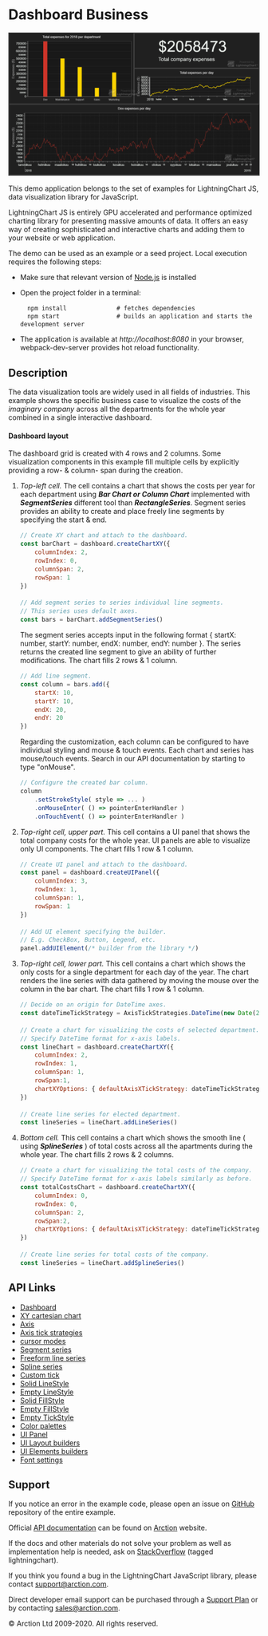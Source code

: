 # Dashboard Business

![Dashboard Business](dashboardBusiness.png)

This demo application belongs to the set of examples for LightningChart JS, data visualization library for JavaScript.

LightningChart JS is entirely GPU accelerated and performance optimized charting library for presenting massive amounts of data. It offers an easy way of creating sophisticated and interactive charts and adding them to your website or web application.

The demo can be used as an example or a seed project. Local execution requires the following steps:

- Make sure that relevant version of [Node.js](https://nodejs.org/en/download/) is installed
- Open the project folder in a terminal:

        npm install              # fetches dependencies
        npm start                # builds an application and starts the development server

- The application is available at *http://localhost:8080* in your browser, webpack-dev-server provides hot reload functionality.


## Description

The data visualization tools are widely used in all fields of industries. This example shows the specific business case to visualize the costs of the *imaginary company* across all the departments for the whole year combined in a single interactive dashboard.

#### Dashboard layout

The dashboard grid is created with 4 rows and 2 columns. Some visualization components in this example fill multiple cells by explicitly providing a row- & column- span during the creation.

1. *Top-left cell.* The cell contains a chart that shows the costs per year for each department using ***Bar Chart or Column Chart*** implemented with ***SegmentSeries*** different tool than ***RectangleSeries***. Segment series provides an ability to create and place freely line segments by specifying the start & end.

    ```javascript
    // Create XY chart and attach to the dashboard.
    const barChart = dashboard.createChartXY({
        columnIndex: 2,
        rowIndex: 0,
        columnSpan: 2,
        rowSpan: 1
    })

    // Add segment series to series individual line segments.
    // This series uses default axes.
    const bars = barChart.addSegmentSeries()
    ```
    The segment series accepts input in the following format { startX: number, startY: number, endX: number, endY: number }. The series returns the created line segment to give an ability of further modifications. The chart fills 2 rows & 1 column.

    ```javascript
    // Add line segment.
    const column = bars.add({
        startX: 10,
        startY: 10,
        endX: 20,
        endY: 20
    })
    ```

    Regarding the customization, each column can be configured to have individual styling and mouse & touch events. Each chart and series has mouse/touch events. Search in our API documentation by starting to type "onMouse".

    ```javascript
    // Configure the created bar column.
    column
        .setStrokeStyle( style => ... )
        .onMouseEnter( () => pointerEnterHandler )
        .onTouchEvent( () => pointerEnterHandler )
    ```

2. *Top-right cell, upper part.* This cell contains a UI panel that shows the total company costs for the whole year. UI panels are able to visualize only UI components. The chart fills 1 row & 1 column.

    ```javascript
    // Create UI panel and attach to the dashboard.
    const panel = dashboard.createUIPanel({
        columnIndex: 3,
        rowIndex: 1,
        columnSpan: 1,
        rowSpan: 1
    })

    // Add UI element specifying the builder.
    // E.g. CheckBox, Button, Legend, etc.
    panel.addUIElement(/* builder from the library */)
    ```

 3. *Top-right cell, lower part.* This cell contains a chart which shows the only costs for a single department for each day of the year. The chart renders the line series with data gathered by moving the mouse over the column in the bar chart. The chart fills 1 row & 1 column.

    ```javascript
    // Decide on an origin for DateTime axes.
    const dateTimeTickStrategy = AxisTickStrategies.DateTime(new Date(2018, 0, 1))

    // Create a chart for visualizing the costs of selected department.
    // Specify DateTime format for x-axis labels.
    const lineChart = dashboard.createChartXY({
        columnIndex: 2, 
        rowIndex: 1, 
        columnSpan: 1, 
        rowSpan:1, 
        chartXYOptions: { defaultAxisXTickStrategy: dateTimeTickStrategy }
    })

    // Create line series for elected department.
    const lineSeries = lineChart.addLineSeries()
    ```

4. *Bottom cell.* This cell contains a chart which shows the smooth line ( using ***SplineSeries*** ) of total costs across all the apartments during the whole year. The chart fills 2 rows & 2 columns.
    ```javascript
    // Create a chart for visualizing the total costs of the company.
    // Specify DateTime format for x-axis labels similarly as before.
    const totalCostsChart = dashboard.createChartXY({
        columnIndex: 0, 
        rowIndex: 0, 
        columnSpan: 2, 
        rowSpan:2, 
        chartXYOptions: { defaultAxisXTickStrategy: dateTimeTickStrategy }
    })

    // Create line series for total costs of the company.
    const lineSeries = lineChart.addSplineSeries()
    ```


## API Links

* [Dashboard]
* [XY cartesian chart]
* [Axis]
* [Axis tick strategies]
* [cursor modes]
* [Segment series]
* [Freeform line series]
* [Spline series]
* [Custom tick]
* [Solid LineStyle]
* [Empty LineStyle]
* [Solid FillStyle]
* [Empty FillStyle]
* [Empty TickStyle]
* [Color palettes]
* [UI Panel]
* [UI Layout builders]
* [UI Elements builders]
* [Font settings]


## Support

If you notice an error in the example code, please open an issue on [GitHub][0] repository of the entire example.

Official [API documentation][1] can be found on [Arction][2] website.

If the docs and other materials do not solve your problem as well as implementation help is needed, ask on [StackOverflow][3] (tagged lightningchart).

If you think you found a bug in the LightningChart JavaScript library, please contact support@arction.com.

Direct developer email support can be purchased through a [Support Plan][4] or by contacting sales@arction.com.

[0]: https://github.com/Arction/
[1]: https://www.arction.com/lightningchart-js-api-documentation/
[2]: https://www.arction.com
[3]: https://stackoverflow.com/questions/tagged/lightningchart
[4]: https://www.arction.com/support-services/

© Arction Ltd 2009-2020. All rights reserved.


[Dashboard]: https://www.arction.com/lightningchart-js-api-documentation/v2.0.0/classes/dashboard.html
[XY cartesian chart]: https://www.arction.com/lightningchart-js-api-documentation/v2.0.0/classes/chartxy.html
[Axis]: https://www.arction.com/lightningchart-js-api-documentation/v2.0.0/classes/axis.html
[Axis tick strategies]: https://www.arction.com/lightningchart-js-api-documentation/v2.0.0/globals.html#axistickstrategies
[cursor modes]: https://www.arction.com/lightningchart-js-api-documentation/v2.0.0/enums/autocursormodes.html
[Segment series]: https://www.arction.com/lightningchart-js-api-documentation/v2.0.0/classes/segmentseries.html
[Freeform line series]: https://www.arction.com/lightningchart-js-api-documentation/v2.0.0/classes/lineseries.html
[Spline series]: https://www.arction.com/lightningchart-js-api-documentation/v2.0.0/classes/splineseries.html
[Custom tick]: https://www.arction.com/lightningchart-js-api-documentation/v2.0.0/classes/customtick.html
[Solid LineStyle]: https://www.arction.com/lightningchart-js-api-documentation/v2.0.0/classes/solidline.html
[Empty LineStyle]: https://www.arction.com/lightningchart-js-api-documentation/v2.0.0/globals.html#emptyline
[Solid FillStyle]: https://www.arction.com/lightningchart-js-api-documentation/v2.0.0/classes/solidfill.html
[Empty FillStyle]: https://www.arction.com/lightningchart-js-api-documentation/v2.0.0/globals.html#emptyfill
[Empty TickStyle]: https://www.arction.com/lightningchart-js-api-documentation/v2.0.0/globals.html#emptytick
[Color palettes]: https://www.arction.com/lightningchart-js-api-documentation/v2.0.0/globals.html#colorpalettes
[UI Panel]: https://www.arction.com/lightningchart-js-api-documentation/v2.0.0/classes/uipanel.html
[UI Layout builders]: https://www.arction.com/lightningchart-js-api-documentation/v2.0.0/globals.html#uilayoutbuilders
[UI Elements builders]: https://www.arction.com/lightningchart-js-api-documentation/v2.0.0/globals.html#uielementbuilders
[Font settings]: https://www.arction.com/lightningchart-js-api-documentation/v2.0.0/classes/fontsettings.html

